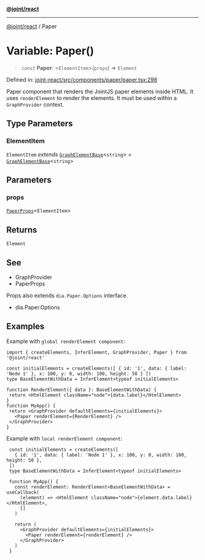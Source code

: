 [**@joint/react**](../README.md)

***

[@joint/react](../README.md) / Paper

# Variable: Paper()

> `const` **Paper**: \<`ElementItem`\>(`props`) => `Element`

Defined in: [joint-react/src/components/paper/paper.tsx:298](https://github.com/samuelgja/joint/blob/main/packages/joint-react/src/components/paper/paper.tsx#L298)

Paper component that renders the JointJS paper elements inside HTML.
It uses `renderElement` to render the elements.
It must be used within a `GraphProvider` context.

## Type Parameters

### ElementItem

`ElementItem` *extends* [`GraphElementBase`](../interfaces/GraphElementBase.md)\<`string`\> = [`GraphElementBase`](../interfaces/GraphElementBase.md)\<`string`\>

## Parameters

### props

[`PaperProps`](../interfaces/PaperProps.md)\<`ElementItem`\>

## Returns

`Element`

## See

 - GraphProvider
 - PaperProps

Props also extends `dia.Paper.Options` interface.
 - dia.Paper.Options

## Examples

Example with `global renderElement component`:
```tsx
import { createElements, InferElement, GraphProvider, Paper } from '@joint/react'

const initialElements = createElements([ { id: '1', data: { label: 'Node 1' }, x: 100, y: 0, width: 100, height: 50 } ])
type BaseElementWithData = InferElement<typeof initialElements>

function RenderElement({ data }: BaseElementWithData) {
 return <HtmlElement className="node">{data.label}</HtmlElement>
}
function MyApp() {
 return <GraphProvider defaultElements={initialElements}>
   <Paper renderElement={RenderElement} />
 </GraphProvider>
}
```

Example with `local renderElement component`:
```tsx
 const initialElements = createElements([
   { id: '1', data: { label: 'Node 1' }, x: 100, y: 0, width: 100, height: 50 },
 ])
 type BaseElementWithData = InferElement<typeof initialElements>

 function MyApp() {
   const renderElement: RenderElement<BaseElementWithData> = useCallback(
     (element) => <HtmlElement className="node">{element.data.label}</HtmlElement>,
     []
   )

   return (
     <GraphProvider defaultElements={initialElements}>
       <Paper renderElement={renderElement} />
     </GraphProvider>
   )
 }
```
